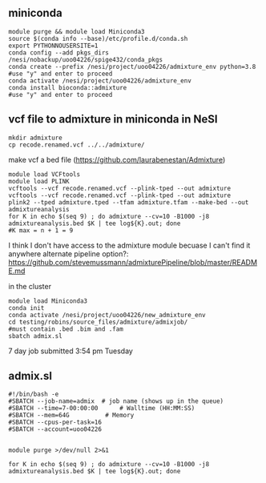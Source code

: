 **miniconda**
-----
```
module purge && module load Miniconda3
source $(conda info --base)/etc/profile.d/conda.sh
export PYTHONNOUSERSITE=1
conda config --add pkgs_dirs /nesi/nobackup/uoo04226/spige432/conda_pkgs
conda create --prefix /nesi/project/uoo04226/admixture_env python=3.8
#use "y" and enter to proceed
conda activate /nesi/project/uoo04226/admixture_env
conda install bioconda::admixture
#use "y" and enter to proceed
```
**vcf file to admixture in miniconda in NeSI**
-----
```
mkdir admixture
cp recode.renamed.vcf ../../admixture/
```
make vcf a bed file (https://github.com/laurabenestan/Admixture)
```
module load VCFtools
module load PLINK
vcftools --vcf recode.renamed.vcf --plink-tped --out admixture
vcftools --vcf recode.renamed.vcf --plink-tped --out admixture
plink2 --tped admixture.tped --tfam admixture.tfam --make-bed --out admixtureanalysis
for K in echo $(seq 9) ; do admixture --cv=10 -B1000 -j8 admixtureanalysis.bed $K | tee log${K}.out; done
#K max = n + 1 = 9

```
I think I don't have access to the admixture module becuase I can't find it anywhere
alternate pipeline option?: https://github.com/stevemussmann/admixturePipeline/blob/master/README.md


in the cluster
```
module load Miniconda3
conda init
conda activate /nesi/project/uoo04226/new_admixture_env
cd testing/robins/source_files/admixture/admixjob/
#must contain .bed .bim and .fam
sbatch admix.sl
```
7 day job submitted 3:54 pm Tuesday

**admix.sl**
-----
```
#!/bin/bash -e
#SBATCH --job-name=admix  # job name (shows up in the queue)
#SBATCH --time=7-00:00:00      # Walltime (HH:MM:SS)
#SBATCH --mem=64G          # Memory 
#SBATCH --cpus-per-task=16
#SBATCH --account=uoo04226


module purge >/dev/null 2>&1

for K in echo $(seq 9) ; do admixture --cv=10 -B1000 -j8 admixtureanalysis.bed $K | tee log${K}.out; done
```
